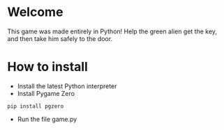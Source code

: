 # Welcome

This game was made entirely in Python!
Help the green alien get the key, and then take him safely to the door.


# How to install

* Install the latest Python interpreter
* Install Pygame Zero
``` 
pip install pgzero
```
* Run the file game.py
